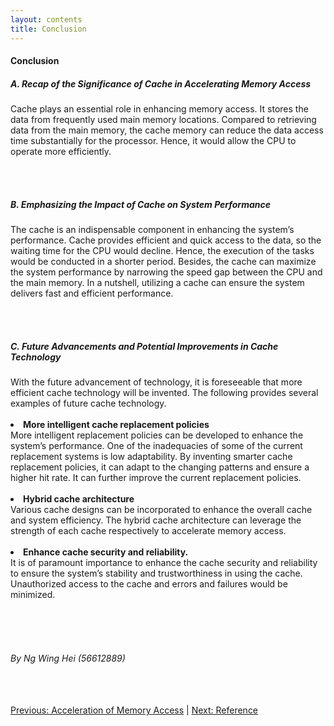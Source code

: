 ```yaml
---
layout: contents
title: Conclusion
---
```


<body>
<h4><b>Conclusion</b></h4>

<h5><b>A. Recap of the Significance of Cache in Accelerating Memory Access</b></h5> 
Cache plays an essential role in enhancing memory access. It stores the data from frequently used main memory locations. Compared to retrieving data from the main memory, the cache memory can reduce the data access time substantially for the processor. Hence, it would allow the CPU to operate more efficiently.

<br/> <br/>

<h5><b>B. Emphasizing the Impact of Cache on System Performance</b></h5> 
The cache is an indispensable component in enhancing the system’s performance. Cache provides efficient and quick access to the data, so the waiting time for the CPU would decline. Hence, the execution of the tasks would be conducted in a shorter period. Besides, the cache can maximize the system performance by narrowing the speed gap between the CPU and the main memory. In a nutshell, utilizing a cache can ensure the system delivers fast and efficient performance.

<br/> <br/>

<h5><b>C. Future Advancements and Potential Improvements in Cache Technology</b></h5> 
With the future advancement of technology, it is foreseeable that more efficient cache technology will be invented. The following provides several examples of future cache technology. <br/>  <br/> 

<li><b>More intelligent cache replacement policies</b><br/>
More intelligent replacement policies can be developed to enhance the system’s performance. One of the inadequacies of some of the current replacement systems is low adaptability. By inventing smarter cache replacement policies, it can adapt to the changing patterns and ensure a higher hit rate. It can further improve the current replacement policies. </li><br/>
<li><b>Hybrid cache architecture</b><br/>
Various cache designs can be incorporated to enhance the overall cache and system efficiency. The hybrid cache architecture can leverage the strength of each cache respectively to accelerate memory access. </li><br/>
<li><b>Enhance cache security and reliability. </b><br/>
It is of paramount importance to enhance the cache security and reliability to ensure the system’s stability and trustworthiness in using the cache. Unauthorized access to the cache and errors and failures would be minimized. </li>

<br/> <br/> <br/>
<h6>By Ng Wing Hei (56612889)</h6>
<br/> <br/>
<div class="middle">
<a href="https://cs1102proj-cache.github.io/CS1102/contents/acceleration_of_memory_access.html">Previous: Acceleration of Memory Access</a> |
<a href="https://cs1102proj-cache.github.io/CS1102/contents/reference.html">Next: Reference</a>
<br/> 
